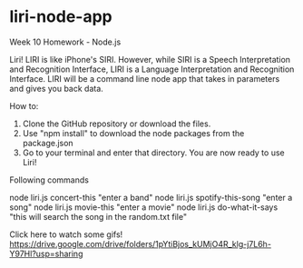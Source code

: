 # liri-node-app
Week 10 Homework - Node.js

Liri!
 LIRI is like iPhone's SIRI. However, while SIRI is a Speech Interpretation and Recognition Interface, LIRI is a Language Interpretation and Recognition Interface. LIRI will be a command line node app that takes in parameters and gives you back data.

How to:

1. Clone the GitHub repository or download the files.
2. Use "npm install" to download the node packages from the package.json
3. Go to your terminal and enter that directory. You are now ready to use Liri!

Following commands 

node liri.js concert-this "enter a band"
node liri.js spotify-this-song "enter a song"
node liri.js movie-this "enter a movie"
node liri.js do-what-it-says "this will search the song in the random.txt file"


Click here to watch some gifs!
https://drive.google.com/drive/folders/1pYtiBjos_kUMjO4R_klg-j7L6h-Y97Hl?usp=sharing
